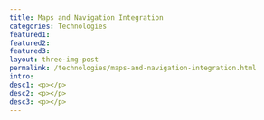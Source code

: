 ```yaml
---
title: Maps and Navigation Integration
categories: Technologies
featured1:
featured2:
featured3:
layout: three-img-post
permalink: /technologies/maps-and-navigation-integration.html
intro:
desc1: <p></p>
desc2: <p></p>
desc3: <p></p>
---
```

